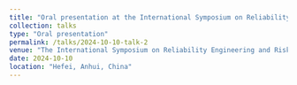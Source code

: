 ```yaml
---
title: "Oral presentation at the International Symposium on Reliability Engineering and Risk Management"
collection: talks
type: "Oral presentation"
permalink: /talks/2024-10-10-talk-2
venue: "The International Symposium on Reliability Engineering and Risk Management"
date: 2024-10-10
location: "Hefei, Anhui, China"
---
```

